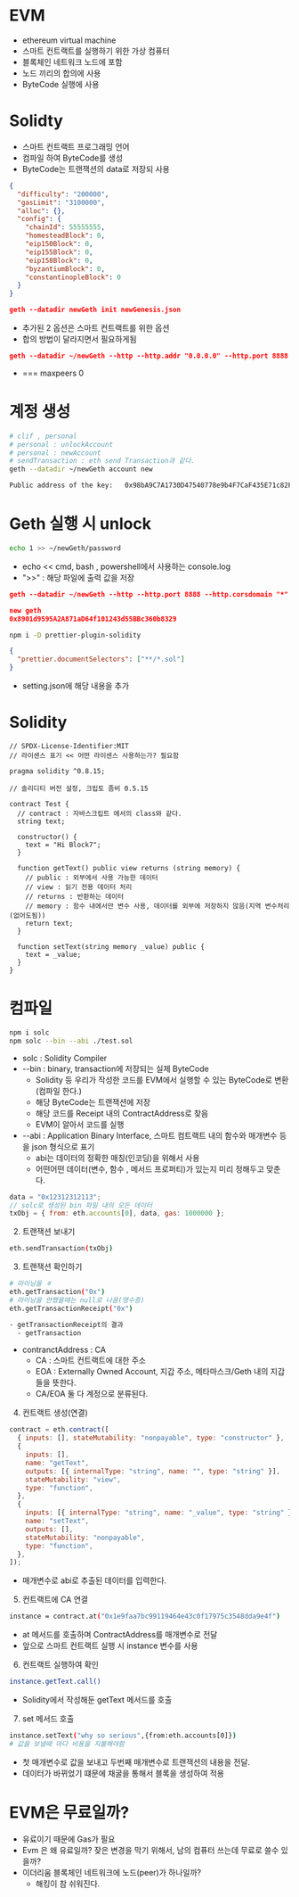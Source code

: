 # EVM

- ethereum virtual machine
- 스마트 컨트랙트를 실행하기 위한 가상 컴퓨터
- 블록체인 네트워크 노드에 포함
- 노드 끼리의 합의에 사용
- ByteCode 실행에 사용

# Solidty

- 스마트 컨트랙트 프로그래밍 언어
- 컴파일 하여 ByteCode를 생성
- ByteCode는 트랜잭션의 data로 저장되 사용

```json
{
  "difficulty": "200000",
  "gasLimit": "3100000",
  "alloc": {},
  "config": {
    "chainId": 55555555,
    "homesteadBlock": 0,
    "eip150Block": 0,
    "eip155Block": 0,
    "eip158Block": 0,
    "byzantiumBlock": 0,
    "constantinopleBlock": 0
  }
}
```

<!-- --------------------------------json 초기 설정 새로운 파일을 만듬---------------------------------- -->

```json
geth --datadir newGeth init newGenesis.json
```

<!-- --------------------------------json 초기 설정 새로운 파일을 만듬---------------------------------- -->

<!-- --------------------------------genesis 생성------------------------------------------------------- -->

- 추가된 2 옵션은 스마트 컨트랙트를 위한 옵션
- 합의 방법이 달라지면서 필요하게됨
<!-- --------------------------------genesis 생성------------------------------------------------------- -->

<!------------------------------------블록 서버 열기---------------------------------------------------- -->

```json
geth --datadir ~/newGeth --http --http.addr "0.0.0.0" --http.port 8888 --http.corsdomain "*" --http.api "admin,miner,txpool,web3,personal,eth,net" --allow-insecure-unlock --syncmode full --networkid 55555555 --ws --ws.port 7777 --ws.origins "*" --nodiscover
```

<!-- nodiscover : 남이 내 노드를 못찾게 한다. -->
<!------------------------------------블록 서버 열기---------------------------------------------------- -->

- === maxpeers 0

# 계정 생성

```sh
# clif , personal
# personal : unlockAccount
# personal : newAccount
# sendTransaction : eth send Transaction과 같다.
geth --datadir ~/newGeth account new

Public address of the key:   0x98bA9C7A1730D47540778e9b4F7CaF435E71c82F
```

# Geth 실행 시 unlock

```sh
echo 1 >> ~/newGeth/password
```

- echo << cmd, bash , powershell에서 사용하는 console.log
- ">>" : 해당 파일에 출력 값을 저장

```json
geth --datadir ~/newGeth --http --http.port 8888 --http.corsdomain "*" --http.api "admin,miner,txpool,web3,personal,eth,net" --allow-insecure-unlock --syncmode full --networkid 55555555 --ws --ws.port 7777 --ws.origins "*" --nodiscover --unlock "0,1" --password ./newGeth/password
```

```json
new geth
0x8901d9595A2A871aD64f101243d55BBc360b8329

```

```sh
npm i -D prettier-plugin-solidity
```

```json
{
  "prettier.documentSelectors": ["**/*.sol"]
}
```

- setting.json에 해당 내용을 추가

# Solidity

```solidity
// SPDX-License-Identifier:MIT
// 라이센스 표기 << 어떤 라이센스 사용하는가? 필요함

pragma solidity ^0.8.15;

// 솔리디티 버전 설정, 크립토 좀비 0.5.15

contract Test {
  // contract : 자바스크립트 에서의 class와 같다.
  string text;

  constructor() {
    text = "Hi Block7";
  }

  function getText() public view returns (string memory) {
    // public : 외부에서 사용 가능한 데이터
    // view : 읽기 전용 데이터 처리
    // returns : 반환하는 데이터
    // memory : 함수 내에서만 변수 사용, 데이터를 외부에 저장하지 않음(지역 변수처리(없어도됨))
    return text;
  }

  function setText(string memory _value) public {
    text = _value;
  }
}
```

# 컴파일

```sh
npm i solc
npm solc --bin --abi ./test.sol
```

- solc : Solidity Compiler
- --bin : binary, transaction에 저장되는 실제 ByteCode
  - Solidity 등 우리가 작성한 코드를 EVM에서 실행할 수 있는 ByteCode로 변환(컴파일 한다.)
  - 해당 ByteCode는 트랜잭션에 저장
  - 해당 코드를 Receipt 내의 ContractAddress로 찾음
  - EVM이 알아서 코드를 실행
- --abi : Application Binary Interface, 스마트 컴트랙트 내의 함수와 매개변수 등을 json 형식으로 표기
  - abi는 데이터의 정확한 매칭(인코딩)을 위해서 사용
  - 어떤어떤 데이터(변수, 함수 , 메서드 프로퍼티)가 있는지 미리 정해두고 맞춘다.

```js
data = "0x12312312113";
// solc로 생성된 bin 파일 내의 모든 데이터
txObj = { from: eth.accounts[0], data, gas: 1000000 };
```

2. 트랜잭션 보내기

```sh
eth.sendTransaction(txObj)
```

3. 트랜잭션 확인하기

```sh
# 마이닝을 ㅎ
eth.getTransaction("0x")
# 마이닝을 안했을때는 null로 나옴(영수증)
eth.getTransactionReceipt("0x")

- getTransactionReceipt의 결과
  - getTransaction
```

- contranctAddress : CA
  - CA : 스마트 컨트랙트에 대한 주소
  - EOA : Externally Owned Account, 지갑 주소, 메타마스크/Geth 내의 지갑들을 뜻한다.
  - CA/EOA 둘 다 계정으로 분류된다.

4. 컨트랙트 생성(연결)

```js
contract = eth.contract([
  { inputs: [], stateMutability: "nonpayable", type: "constructor" },
  {
    inputs: [],
    name: "getText",
    outputs: [{ internalType: "string", name: "", type: "string" }],
    stateMutability: "view",
    type: "function",
  },
  {
    inputs: [{ internalType: "string", name: "_value", type: "string" }],
    name: "setText",
    outputs: [],
    stateMutability: "nonpayable",
    type: "function",
  },
]);
```

- 매개변수로 abi로 추출된 데이터를 입력한다.

5. 컨트랙트에 CA 연결

```sh
instance = contract.at("0x1e9faa7bc99119464e43c0f17975c3548dda9e4f")
```

- at 메서드를 호출하며 ContractAddress를 매개변수로 전달
- 앞으로 스마트 컨트랙트 실행 시 instance 변수를 사용

6. 컨트랙트 실행하여 확인

```sh
instance.getText.call()
```

- Solidity에서 작성해둔 getText 메서드를 호출

7. set 메서드 호출

```sh
instance.setText("why so serious",{from:eth.accounts[0]})
# 값을 보낼때 마다 비용을 지불해야함
```

- 첫 매개변수로 값을 보내고 두번째 매개변수로 트랜잭션의 내용을 전달.
- 데이터가 바뀌었기 떄문에 채굴을 통해서 블록을 생성하여 적용

# EVM은 무료일까?

- 유료이기 때문에 Gas가 필요
- Evm 은 왜 유료일까? 잦은 변경을 막기 위해서, 남의 컴퓨터 쓰는데 무료로 쓸수 있을까?
- 이더리움 블록체인 네트워크에 노드(peer)가 하나일까?
  - 해킹이 참 쉬워진다.

